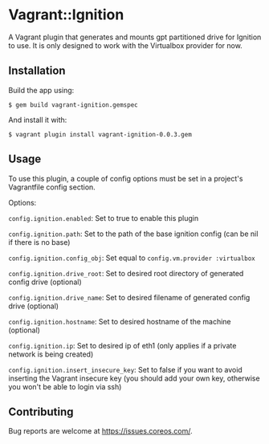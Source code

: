 # Vagrant::Ignition
A Vagrant plugin that generates and mounts gpt partitioned drive for Ignition to use. It is only designed to work with the Virtualbox provider for now.


## Installation
Build the app using:

    $ gem build vagrant-ignition.gemspec

And install it with:

    $ vagrant plugin install vagrant-ignition-0.0.3.gem

## Usage
To use this plugin, a couple of config options must be set in a project's Vagrantfile config section.

Options:

`config.ignition.enabled`: Set to true to enable this plugin

`config.ignition.path`: Set to the path of the base ignition config (can be nil if there is no base)

`config.ignition.config_obj`: Set equal to `config.vm.provider :virtualbox`

`config.ignition.drive_root`: Set to desired root directory of generated config drive (optional)

`config.ignition.drive_name`: Set to desired filename of generated config drive (optional)

`config.ignition.hostname`: Set to desired hostname of the machine (optional)

`config.ignition.ip`: Set to desired ip of eth1 (only applies if a private network is being created)

`config.ignition.insert_insecure_key`: Set to false if you want to avoid inserting the Vagrant insecure key (you should add your own key, otherwise you won't be able to login via ssh)

## Contributing

Bug reports are welcome at https://issues.coreos.com/.
